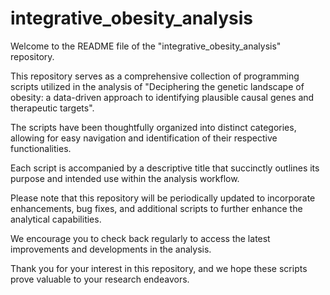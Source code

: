 # integrative_obesity_analysis

Welcome to the README file of the "integrative_obesity_analysis" repository.

This repository serves as a comprehensive collection of programming scripts utilized in the analysis of "Deciphering the genetic landscape of obesity: a data-driven approach to identifying plausible causal genes and therapeutic targets".

The scripts have been thoughtfully organized into distinct categories, allowing for easy navigation and identification of their respective functionalities. 

Each script is accompanied by a descriptive title that succinctly outlines its purpose and intended use within the analysis workflow.

Please note that this repository will be periodically updated to incorporate enhancements, bug fixes, and additional scripts to further enhance the analytical capabilities. 

We encourage you to check back regularly to access the latest improvements and developments in the analysis.

Thank you for your interest in this repository, and we hope these scripts prove valuable to your research endeavors.

